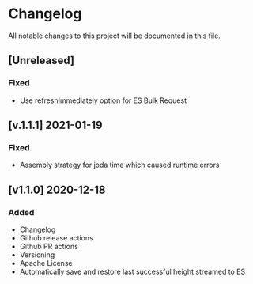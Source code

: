# Changelog
All notable changes to this project will be documented in this file.

## [Unreleased]
### Fixed
- Use refreshImmediately option for ES Bulk Request

## [v.1.1.1] 2021-01-19
### Fixed
- Assembly strategy for joda time which caused runtime errors

## [v1.1.0] 2020-12-18
### Added
- Changelog
- Github release actions
- Github PR actions
- Versioning
- Apache License
- Automatically save and restore last successful height streamed to ES